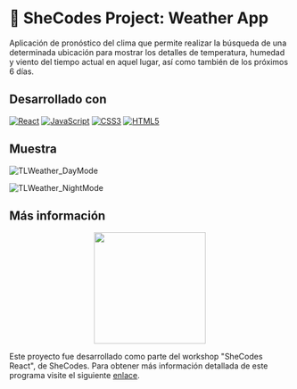 # 📕 SheCodes Project: Weather App

Aplicación de pronóstico del clima que permite realizar la búsqueda de una determinada ubicación para mostrar los detalles de temperatura, humedad y viento del tiempo actual en aquel lugar, así como también de los próximos 6 días.

## Desarrollado con

[![React](https://img.shields.io/badge/React-20232A?style=for-the-badge&logo=react&logoColor=61DAFB)](https://es.reactjs.org)
[![JavaScript](https://img.shields.io/badge/JavaScript-F7DF1E?style=for-the-badge&logo=javascript&logoColor=black)](https://developer.mozilla.org/es/docs/Web/JavaScript)
[![CSS3](https://img.shields.io/badge/css3-%231572B6.svg?style=for-the-badge&logo=css3&logoColor=white)](https://developer.mozilla.org/es/docs/Web/CSS)
[![HTML5](https://img.shields.io/badge/html5-%23E34F26.svg?style=for-the-badge&logo=html5&logoColor=white)](https://developer.mozilla.org/es/docs/Web/HTML)

## Muestra

![TLWeather_DayMode](https://user-images.githubusercontent.com/88341114/199134349-eac53771-de77-4889-b9f0-7c74673c9ef8.gif)

![TLWeather_NightMode](https://user-images.githubusercontent.com/88341114/199133833-5a586bbb-f2d9-484c-a65d-102fdba19431.gif)

## Más información

<p align="center">
  <a href="https://www.shecodes.io">
    <img src="https://www.shecodesfoundation.org/assets/branding/logo--header-f9fa0540d113c086f61eb6e89466c0cbd24a42163b6a96d4b01da078803f53ee.png" width=200 />
  </a>
</p>

Este proyecto fue desarrollado como parte del workshop "SheCodes React", de SheCodes. Para obtener más información detallada de este programa visite el siguiente [enlace](https://www.shecodes.io/react).
